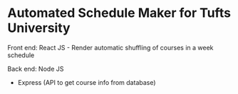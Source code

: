 # Automated Schedule Maker for Tufts University

Front end:
React JS - 
Render automatic shuffling of courses in a week schedule

Back end:
Node JS
- Express (API to get course info from database)

